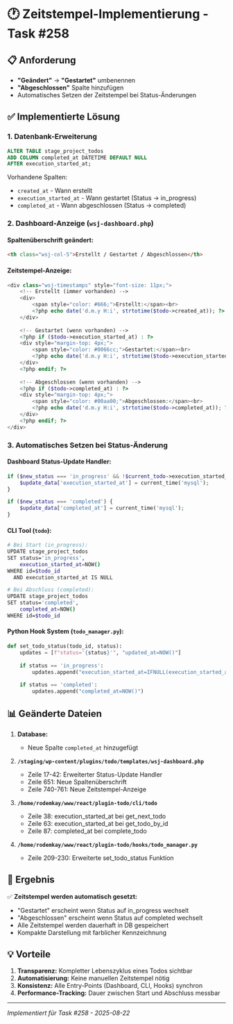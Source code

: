# 🕐 Zeitstempel-Implementierung - Task #258

## 📋 Anforderung
- **"Geändert"** → **"Gestartet"** umbenennen
- **"Abgeschlossen"** Spalte hinzufügen
- Automatisches Setzen der Zeitstempel bei Status-Änderungen

## ✅ Implementierte Lösung

### 1. **Datenbank-Erweiterung**
```sql
ALTER TABLE stage_project_todos 
ADD COLUMN completed_at DATETIME DEFAULT NULL 
AFTER execution_started_at;
```

Vorhandene Spalten:
- `created_at` - Wann erstellt
- `execution_started_at` - Wann gestartet (Status → in_progress)
- `completed_at` - Wann abgeschlossen (Status → completed)

### 2. **Dashboard-Anzeige** (`wsj-dashboard.php`)

#### Spaltenüberschrift geändert:
```html
<th class="wsj-col-5">Erstellt / Gestartet / Abgeschlossen</th>
```

#### Zeitstempel-Anzeige:
```php
<div class="wsj-timestamps" style="font-size: 11px;">
    <!-- Erstellt (immer vorhanden) -->
    <div>
        <span style="color: #666;">Erstellt:</span><br>
        <?php echo date('d.m.y H:i', strtotime($todo->created_at)); ?>
    </div>
    
    <!-- Gestartet (wenn vorhanden) -->
    <?php if ($todo->execution_started_at) : ?>
    <div style="margin-top: 4px;">
        <span style="color: #0066cc;">Gestartet:</span><br>
        <?php echo date('d.m.y H:i', strtotime($todo->execution_started_at)); ?>
    </div>
    <?php endif; ?>
    
    <!-- Abgeschlossen (wenn vorhanden) -->
    <?php if ($todo->completed_at) : ?>
    <div style="margin-top: 4px;">
        <span style="color: #00aa00;">Abgeschlossen:</span><br>
        <?php echo date('d.m.y H:i', strtotime($todo->completed_at)); ?>
    </div>
    <?php endif; ?>
</div>
```

### 3. **Automatisches Setzen bei Status-Änderung**

#### Dashboard Status-Update Handler:
```php
if ($new_status === 'in_progress' && !$current_todo->execution_started_at) {
    $update_data['execution_started_at'] = current_time('mysql');
}

if ($new_status === 'completed') {
    $update_data['completed_at'] = current_time('mysql');
}
```

#### CLI Tool (`todo`):
```bash
# Bei Start (in_progress):
UPDATE stage_project_todos 
SET status='in_progress', 
    execution_started_at=NOW() 
WHERE id=$todo_id 
  AND execution_started_at IS NULL

# Bei Abschluss (completed):
UPDATE stage_project_todos 
SET status='completed', 
    completed_at=NOW() 
WHERE id=$todo_id
```

#### Python Hook System (`todo_manager.py`):
```python
def set_todo_status(todo_id, status):
    updates = [f"status='{status}'", "updated_at=NOW()"]
    
    if status == 'in_progress':
        updates.append("execution_started_at=IFNULL(execution_started_at, NOW())")
    
    if status == 'completed':
        updates.append("completed_at=NOW()")
```

## 📊 Geänderte Dateien

1. **Database:**
   - Neue Spalte `completed_at` hinzugefügt

2. **`/staging/wp-content/plugins/todo/templates/wsj-dashboard.php`**
   - Zeile 17-42: Erweiterter Status-Update Handler
   - Zeile 651: Neue Spaltenüberschrift
   - Zeile 740-761: Neue Zeitstempel-Anzeige

3. **`/home/rodemkay/www/react/plugin-todo/cli/todo`**
   - Zeile 38: execution_started_at bei get_next_todo
   - Zeile 63: execution_started_at bei get_todo_by_id
   - Zeile 87: completed_at bei complete_todo

4. **`/home/rodemkay/www/react/plugin-todo/hooks/todo_manager.py`**
   - Zeile 209-230: Erweiterte set_todo_status Funktion

## 🎯 Ergebnis

✅ **Zeitstempel werden automatisch gesetzt:**
- "Gestartet" erscheint wenn Status auf in_progress wechselt
- "Abgeschlossen" erscheint wenn Status auf completed wechselt
- Alle Zeitstempel werden dauerhaft in DB gespeichert
- Kompakte Darstellung mit farblicher Kennzeichnung

## 💡 Vorteile

1. **Transparenz:** Kompletter Lebenszyklus eines Todos sichtbar
2. **Automatisierung:** Keine manuellen Zeitstempel nötig
3. **Konsistenz:** Alle Entry-Points (Dashboard, CLI, Hooks) synchron
4. **Performance-Tracking:** Dauer zwischen Start und Abschluss messbar

---

*Implementiert für Task #258 - 2025-08-22*